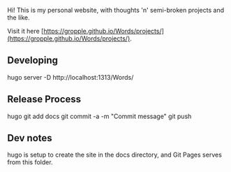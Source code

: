 Hi!  This is my personal website, with thoughts 'n' semi-broken projects and the like.

Visit it here [https://gropple.github.io/Words/projects/](https://gropple.github.io/Words/projects/).

## Developing
hugo server -D
http://localhost:1313/Words/

## Release Process
hugo
git add docs
git commit -a -m "Commit message"
git push

## Dev notes
hugo is setup to create the site in the docs directory, and Git Pages serves from this folder.
